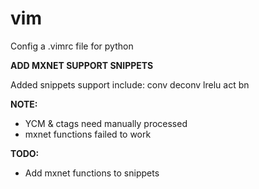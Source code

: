 # vim

Config a .vimrc file for python


**ADD MXNET SUPPORT SNIPPETS**

Added snippets support include:
conv
deconv
lrelu
act
bn

**NOTE:**
* YCM & ctags need manually processed
* mxnet functions failed to work

**TODO:**
* Add mxnet functions to snippets

